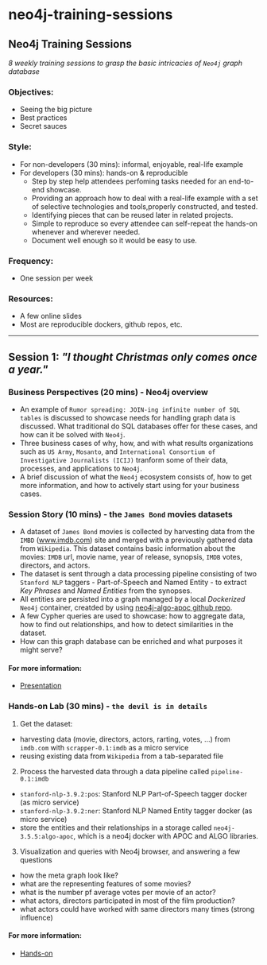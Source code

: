 # neo4j-training-sessions

## Neo4j Training Sessions

*8 weekly training sessions to grasp the basic intricacies of `Neo4j` graph database*

### Objectives:
- Seeing the big picture
- Best practices 
- Secret sauces

### Style:
- For non-developers (30 mins): informal, enjoyable, real-life example
- For developers (30 mins): hands-on & reproducible
    - Step by step help attendees perfoming tasks needed for an end-to-end showcase.
    - Providing an approach how to deal with a real-life example with a set of selective technologies and tools,properly constructed, and tested.
    - Identifying pieces that can be reused later in related projects.
    - Simple to reproduce so every attendee can self-repeat the hands-on whenever and wherever needed.
    - Document well enough so it would be easy to use.

### Frequency:
- One session per week

### Resources:
- A few online slides
- Most are reproducible dockers, github repos, etc.

--- 

## Session 1: *"I thought Christmas only comes once a year."*

### Business Perspectives (20 mins) - Neo4j overview
- An example of `Rumor spreading: JOIN-ing infinite number of SQL tables` is discussed to showcase needs for handling graph data is discussed. What traditional do SQL databases offer for these cases, and how can it be solved with `Neo4j`. 
- Three business cases of why, how, and with what results organizations such as `US Army`, `Mosanto`, and `International Consortium of Investigative Journalists (ICIJ)` tranform some of their data, processes, and applications to `Neo4j`.
- A brief discussion of what the `Neo4j` ecosystem consists of, how to get more information, and how to actively start using for your business cases.

### Session Story (10 mins) - the `James Bond` movies datasets
- A dataset of `James Bond` movies is collected by harvesting data from the `IMBD` (www.imdb.com) site and merged with a previously gathered data from `Wikipedia`. This dataset contains basic information about the movies: `IMDB` url, movie name, year of release, synopsis, `IMDB` votes, directors, and actors.
- The dataset is sent through a data processing pipeline consisting of two `Stanford NLP` taggers - Part-of-Speech and Named Entity - to extract *Key Phrases* and *Named Entities* from the synopses.
- All entities are persisted into a graph managed by a local *Dockerized* `Neo4j` container, creatded by using [neo4j-algo-apoc github repo](https://github.com/DIS-SIN/neo4j-algo-apoc).
- A few Cypher queries are used to showcase: how to aggregate data, how to find out relationships, and how to detect similarities in the dataset.
- How can this graph database can be enriched and what purposes it might serve?

#### For more information:
- [Presentation](https://www.beautiful.ai/player/-LhIka_3VR69748r-tqQ)

### Hands-on Lab (30 mins) - `the devil is in details`
1. Get the dataset: 
- harvesting data (movie, directors, actors, rarting, votes, ...) from `imdb.com` with `scrapper-0.1:imdb` as a micro service
- reusing existing data from `Wikipedia` from a tab-separated file

2.  Process the harvested data through a data pipeline called `pipeline-0.1:imdb`
- `stanford-nlp-3.9.2:pos`: Stanford NLP Part-of-Speech tagger docker (as micro service)
- `stanford-nlp-3.9.2:ner`: Stanford NLP Named Entity tagger docker (as micro service)
- store the entities and their relationships in a storage called `neo4j-3.5.5:algo-apoc`, which is a neo4j docker with APOC and ALGO libraries.
    
3. Visualization and queries with Neo4j browser, and answering a few questions
- how the meta graph look like?
- what are the representing features of some movies?
- what is the number pf average votes per movie of an actor?
- what actors, directors participated in most of the film production?
- what actors could have worked with same directors many times (strong influence)


#### For more information:
- [Hands-on](/session_1/README.md)
